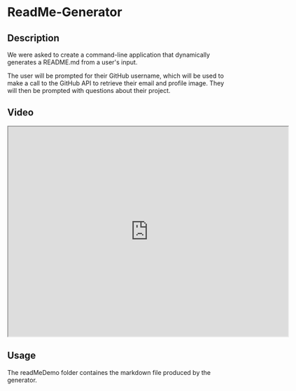 # ReadMe-Generator

## Description
We were asked to create a command-line application that dynamically generates a README.md from a user's input. 

The user will be prompted for their GitHub username, which will be used to make a call to the GitHub API to retrieve their email and profile image. They will then be prompted with questions about their project.

## Video
<iframe src="https://drive.google.com/file/d/1y1eyRC07v3Obw-9153PXFE0NtZriOfVE/preview" width="640" height="480"></iframe>


## Usage
The readMeDemo folder containes the markdown file produced by the generator.
